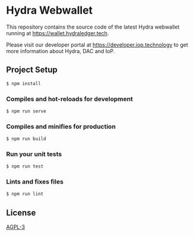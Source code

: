 # Hydra Webwallet

This repository contains the source code of the latest Hydra webwallet running at <https://wallet.hydraledger.tech>.

Please visit our developer portal at <https://developer.iop.technology> to get more information about Hydra, DAC and IoP.

## Project Setup

```bash
$ npm install
```

### Compiles and hot-reloads for development

```bash
$ npm run serve
```

### Compiles and minifies for production

```bash
$ npm run build
```

### Run your unit tests

```bash
$ npm run test
```

### Lints and fixes files

```bash
$ npm run lint
```


## License

[AGPL-3](https://www.gnu.org/licenses/agpl-3.0.en.html)